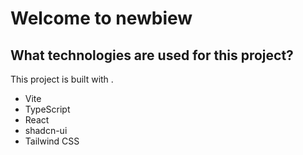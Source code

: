 # Welcome to newbiew
## What technologies are used for this project?

This project is built with .

- Vite
- TypeScript
- React
- shadcn-ui
- Tailwind CSS

